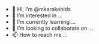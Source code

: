 - 👋 Hi, I’m @mkarakehids
- 👀 I’m interested in ...
- 🌱 I’m currently learning ...
- 💞️ I’m looking to collaborate on ...
- 📫 How to reach me ...

<!---
mkarakehids/mkarakehids is a ✨ special ✨ repository because its `README.md` (this file) appears on your GitHub profile.
You can click the Preview link to take a look at your changes.
--->
